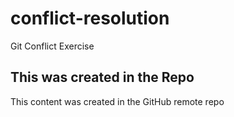 # conflict-resolution
Git Conflict Exercise


## This was created in the Repo

This content was created in the GitHub remote repo
